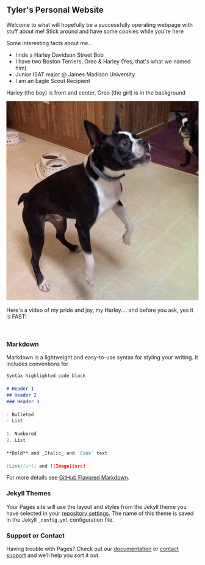 ## Tyler's Personal Website

Welcome to what will hopefully be a successfully operating webpage with stuff about me! Stick around and have some cookies while you're here

Some interesting facts about me...
- I ride a Harley Davidson Street Bob
- I have two Boston Terriers, Oreo & Harley (Yes, that's what we named him)
- Junior ISAT major @ James Madison University
- I am an Eagle Scout Recipient

Harley (the boy) is front and center, Oreo (the girl) is in the background

![](IMG_E1667.JPG)

Here's a video of my pride and joy, my Harley.... and before you ask, yes it is FAST!

![]()

### Markdown

Markdown is a lightweight and easy-to-use syntax for styling your writing. It includes conventions for

```markdown
Syntax highlighted code block

# Header 1
## Header 2
### Header 3

- Bulleted
- List

1. Numbered
2. List

**Bold** and _Italic_ and `Code` text

[Link](url) and ![Image](src)
```

For more details see [GitHub Flavored Markdown](https://guides.github.com/features/mastering-markdown/).

### Jekyll Themes

Your Pages site will use the layout and styles from the Jekyll theme you have selected in your [repository settings](https://github.com/astontk/astontk.github.io/settings). The name of this theme is saved in the Jekyll `_config.yml` configuration file.

### Support or Contact

Having trouble with Pages? Check out our [documentation](https://docs.github.com/categories/github-pages-basics/) or [contact support](https://github.com/contact) and we’ll help you sort it out.

